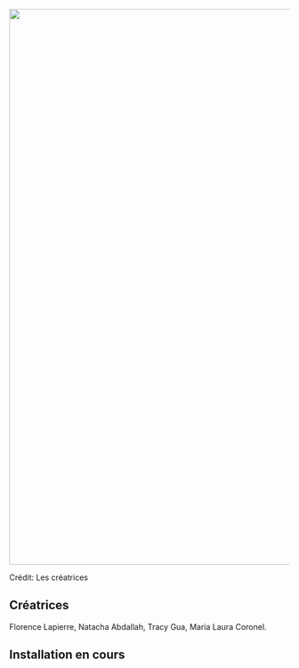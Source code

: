 <p align="center">
<img width="1000" src="echomarine_banniere_page_projet.jpeg"></p>
Crédit: Les créatrices 

## Créatrices 
Florence Lapierre, Natacha Abdallah, Tracy Gua, Maria Laura Coronel. 

## Installation en cours 
